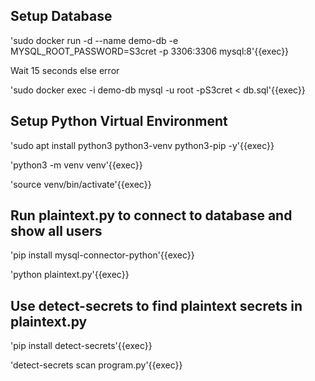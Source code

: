 ## Setup Database
'sudo docker run -d --name demo-db  -e MYSQL_ROOT_PASSWORD=S3cret -p 3306:3306 mysql:8'{{exec}}

Wait 15 seconds else error

'sudo docker exec -i demo-db mysql -u root -pS3cret < db.sql'{{exec}}


## Setup Python Virtual Environment
'sudo apt install python3 python3-venv python3-pip -y'{{exec}}

'python3 -m venv venv'{{exec}}

'source venv/bin/activate'{{exec}}


## Run plaintext.py to connect to database and show all users
'pip install mysql-connector-python'{{exec}}

'python plaintext.py'{{exec}}


## Use detect-secrets to find plaintext secrets in plaintext.py
'pip install detect-secrets'{{exec}}

'detect-secrets scan program.py'{{exec}}

